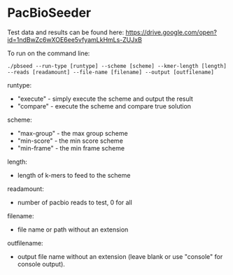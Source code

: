 # PacBioSeeder
Test data and results can be found here:
https://drive.google.com/open?id=1ndBwZc6wXOE6ee5vfyamLkHmLs-ZUJxB

To run on the command line:

```./pbseed --run-type [runtype] --scheme [scheme] --kmer-length [length] --reads [readamount] --file-name [filename] --output [outfilename]```

runtype:
	
* "execute" - simply execute the scheme and output the result
* "compare" - execute the scheme and compare true solution

scheme:

* "max-group" - the max group scheme
* "min-score" - the min score scheme
* "min-frame" - the min frame scheme

length:

* length of k-mers to feed to the scheme

readamount:

* number of pacbio reads to test, 0 for all

filename:

* file name or path without an extension

outfilename:

* output file name without an extension (leave blank or use "console" for console output).
	
